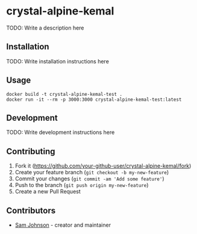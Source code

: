 # crystal-alpine-kemal

TODO: Write a description here

## Installation

TODO: Write installation instructions here

## Usage

```
docker build -t crystal-alpine-kemal-test .
docker run -it --rm -p 3000:3000 crystal-alpine-kemal-test:latest
```

## Development

TODO: Write development instructions here

## Contributing

1. Fork it (<https://github.com/your-github-user/crystal-alpine-kemal/fork>)
2. Create your feature branch (`git checkout -b my-new-feature`)
3. Commit your changes (`git commit -am 'Add some feature'`)
4. Push to the branch (`git push origin my-new-feature`)
5. Create a new Pull Request

## Contributors

- [Sam Johnson](https://github.com/your-github-user) - creator and maintainer
